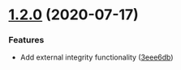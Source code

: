 # [1.2.0](https://github.com/JonasKruckenberg/rollup-plugin-sri/compare/v1.1.1...v1.2.0) (2020-07-17)


### Features

* Add external integrity functionality ([3eee6db](https://github.com/JonasKruckenberg/rollup-plugin-sri/commit/3eee6db4d45e7ed86147efad513d60f47d783f31))
